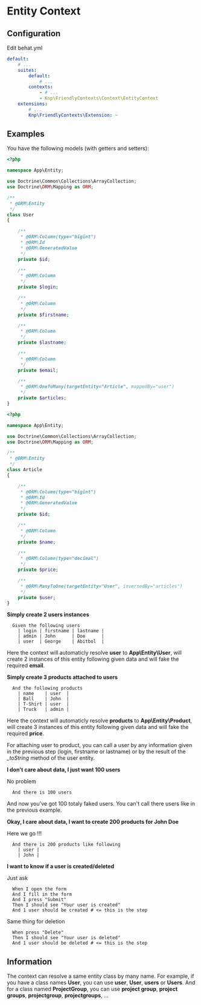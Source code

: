 Entity Context
==============

Configuration
-------------
Edit behat.yml
```yaml
default:
    # ...
    suites:
        default:
            # ...
        contexts:
            - # ...
            - Knp\FriendlyContexts\Context\EntityContext
    extensions:
        # ...
        Knp\FriendlyContexts\Extension: ~
```
Examples
--------
You have the following models (with getters and setters):
```php
<?php

namespace App\Entity;

use Doctrine\Common\Collections\ArrayCollection;
use Doctrine\ORM\Mapping as ORM;

/**
 * @ORM\Entity
 */
class User
{

    /**
     * @ORM\Column(type="bigint")
     * @ORM\Id
     * @ORM\GeneratedValue
     */
    private $id;

    /**
     * @ORM\Column
     */
    private $login;

    /**
     * @ORM\Column
     */
    private $firstname;

    /**
     * @ORM\Column
     */
    private $lastname;

    /**
     * @ORM\Column
     */
    private $email;

    /**
     * @ORM\OneToMany(targetEntity="Article", mappedBy="user")
     */
    private $articles;
}
```
```php
<?php

namespace App\Entity;

use Doctrine\Common\Collections\ArrayCollection;
use Doctrine\ORM\Mapping as ORM;

/**
 * @ORM\Entity
 */
class Article
{

    /**
     * @ORM\Column(type="bigint")
     * @ORM\Id
     * @ORM\GeneratedValue
     */
    private $id;

    /**
     * @ORM\Column
     */
    private $name;

    /**
     * @ORM\Column(type="decimal")
     */
    private $price;

    /**
     * @ORM\ManyToOne(targetEntity="User", inversedBy="articles")
     */
    private $user;
}
```

**Simply create 2 users instances**
```gherkin
  Given the following users
    | login | firstname | lastname |
    | admin | John      | Doe      |
    | user  | George    | Abitbol  |
```
Here the context will automaticly resolve **user** to **App\Entity\User**, will create 2 instances of this entity following given data and will fake the required **email**.

**Simply create 3 products attached to users**
```gherkin
  And the following products
    | name    | user  |
    | Ball    | John  |
    | T-Shirt | user  |
    | Truck   | admin |
```
Here the context will automaticly resolve **products** to **App\Entity\Product**, will create 3 instances of this entity following given data and will fake the required **price**.

For attaching user to product, you can call a user by any information given in the previous step (login, firstname or lastname) or by the result of the *_toString* method of the user entity.

**I don't care about data, I just want 100 users**

No problem
```gherkin
  And there is 100 users
```
And now you've got 100 totaly faked users. You can't call there users like in the previous example.

**Okay, I care about data, I want to create 200 products for John Doe**

Here we go !!!
```gherkin
  And there is 200 products like following
    | user |
    | John |
```

**I want to know if a user is created/deleted**

Just ask
```gherkin
  When I open the form
  And I fill in the form
  And I press "Submit"
  Then I should see "Your user is created"
  And 1 user should be created # <= this is the step
```

Same thing for deletion
```gherkin
  When press "Delete"
  Then I should see "Your user is deleted"
  And 1 user should be deleted # <= this is the step
```

Information
-----------------
The context can resolve a same entity class by many name. For example, if you have a class names **User**, you can use **user**, **User**, **users** or **Users**. And for a class named **ProjectGroup**, you can use **project group**, **project groups**, **projectgroup**, **projectgroups**, ...
